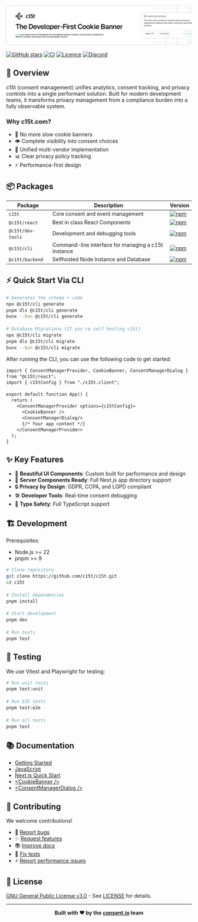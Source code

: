 <picture>
  <source media="(prefers-color-scheme: dark)" srcset="docs/assets/c15t-banner-readme-dark.svg">
  <img src="docs/assets/c15t-banner-readme-light.svg" alt="c15t Banner">
</picture>

[![GitHub stars](https://img.shields.io/github/stars/c15t/c15t?style=flat-square)](https://github.com/c15t/c15t)
[![CI](https://img.shields.io/github/actions/workflow/status/c15t/c15t/ci.yml?style=flat-square)](https://github.com/c15t/c15t/actions/workflows/ci.yml)
[![Licence](https://img.shields.io/badge/licence-GPL--3.0-blue.svg?style=flat-square)](https://github.com/c15t/c15t/blob/main/LICENSE.md)
[![Discord](https://img.shields.io/discord/1312171102268690493?style=flat-square)](https://c15t.com/discord)


## 🎯 Overview

c15t (consent management) unifies analytics, consent tracking, and privacy controls into a single performant solution. Built for modern development teams, it transforms privacy management from a compliance burden into a fully observable system.

### Why c15t.com?

- 🚫 No more slow cookie banners
- 👁️ Complete visibility into consent choices
- 🔄 Unified multi-vendor implementation
- 📊 Clear privacy policy tracking
- ⚡ Performance-first design

## 📦 Packages

| Package | Description | Version |
|---------|-------------|---------|
| `c15t` | Core consent and event management | [![npm](https://img.shields.io/npm/v/c15t?style=flat-square)](https://www.npmjs.com/package/c15t) |
| `@c15t/react` | Best in class React Components | [![npm](https://img.shields.io/npm/v/@c15t/react?style=flat-square)](https://www.npmjs.com/package/@c15t/react) |
| `@c15t/dev-tools` | Development and debugging tools | [![npm](https://img.shields.io/npm/v/@c15t/dev-tools?style=flat-square)](https://www.npmjs.com/package/@c15t/dev-tools) |
| `@c15t/cli` | Command-line interface for managing a c15t instance | [![npm](https://img.shields.io/npm/v/@c15t/cli?style=flat-square)](https://www.npmjs.com/package/@c15t/cli) |
| `@c15t/backend` | Selfhosted Node Instance and Database | [![npm](https://img.shields.io/npm/v/@c15t/backend?style=flat-square)](https://www.npmjs.com/package/@c15t/backend) |

## ⚡ Quick Start Via CLI

```bash
# Generates the schema + code
npx @c15t/cli generate 
pnpm dlx @c15t/cli generate
bunx --bun @c15t/cli generate

# Database Migrations (If you're self hosting c15t)
npx @c15t/cli migrate
pnpm dlx @c15t/cli migrate
bunx --bun @c15t/cli migrate
```

After running the CLI, you can use the following code to get started:

```tsx
import { ConsentManagerProvider, CookieBanner, ConsentManagerDialog } from "@c15t/react";
import { c15tConfig } from "./c15t.client";

export default function App() {
  return (
    <ConsentManagerProvider options={c15tConfig}>
      <CookieBanner />
      <ConsentManagerDialog/>
      {/* Your app content */}
    </ConsentManagerProvider>
  );
}
```

## ✨ Key Features

- 🎨 **Beautiful UI Components**: Custom built for performance and design
- 📱 **Server Components Ready**: Full Next.js app directory support
- 🔒 **Privacy by Design**: GDPR, CCPA, and LGPD compliant
- 🛠️ **Developer Tools**: Real-time consent debugging
- 🎯 **Type Safety**: Full TypeScript support

## 🏗️ Development

Prerequisites:
- Node.js >= 22
- pnpm >= 9

```bash
# Clone repository
git clone https://github.com/c15t/c15t.git
cd c15t

# Install dependencies
pnpm install

# Start development
pnpm dev

# Run tests
pnpm test
```

## 🧪 Testing

We use Vitest and Playwright for testing:

```bash
# Run unit tests
pnpm test:unit

# Run E2E tests
pnpm test:e2e

# Run all tests
pnpm test
```

## 📚 Documentation

- [Getting Started](https://c15t.com/docs)
- [JavaScript](https://c15t.com/docs/javascript/quickstart)
- [Next.js Quick Start](https://c15t.com/docs/nextjs/app/quickstart)
- [\<CookieBanner />](https://c15t.com/docs/components/react/cookie-banner)
- [\<ConsentManagerDialog />](https://c15t.com/docs/components/react/consent-manager-dialog)

## 🤝 Contributing

We welcome contributions!

- 🐛 [Report bugs](https://github.com/c15t/c15t/issues/new?template=bug_report.yml)
- ✨ [Request features](https://github.com/c15t/c15t/issues/new?template=feature_request.yml)
- 📚 [Improve docs](https://github.com/c15t/c15t/issues/new?template=doc_report.yml)
- 🧪 [Fix tests](https://github.com/c15t/c15t/issues/new?template=test.yml)
- ⚡ [Report performance issues](https://github.com/c15t/c15t/issues/new?template=performance.yml)

## 📜 License

[GNU General Public License v3.0](https://github.com/c15t/c15t/blob/main/LICENSE.md) - See [LICENSE]([LICENSE.md](https://github.com/c15t/c15t/blob/main/LICENSE.md)) for details.

---

<div align="center">
  <strong>Built with ❤️ by the <a href="www.consent.io"/>consent.io</a> team</strong>
</div>
